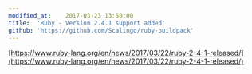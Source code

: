 ```yaml
---
modified_at:	2017-03-23 13:50:00
title:	'Ruby - Version 2.4.1 support added'
github: 'https://github.com/Scalingo/ruby-buildpack'
---
```


[https://www.ruby-lang.org/en/news/2017/03/22/ruby-2-4-1-released/](https://www.ruby-lang.org/en/news/2017/03/22/ruby-2-4-1-released/)
